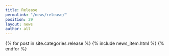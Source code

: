 ```yaml
---
title: Release
permalink: "/news/release/"
position: 29
layout: news
author: all
---
```


{% for post in site.categories.release %}
  {% include news_item.html %}
{% endfor %}

